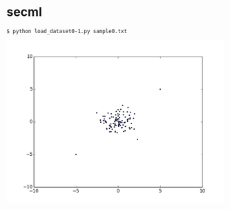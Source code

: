# secml

    $ python load_dataset0-1.py sample0.txt

![python load_dataset0-1.py sample0.txt](pngs/figure_1.png "python load_dataset0-1.py sample0.txt")
